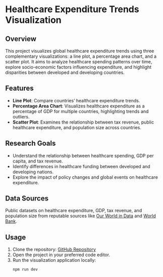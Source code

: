 # Healthcare Expenditure Trends Visualization

## Overview
This project visualizes global healthcare expenditure trends using three complementary visualizations: a line plot, a percentage area chart, and a scatter plot. It aims to analyze healthcare spending patterns over time, explore socio-economic factors influencing expenditure, and highlight disparities between developed and developing countries.

## Features
- **Line Plot**: Compare countries’ healthcare expenditure trends.
- **Percentage Area Chart**: Visualizes healthcare expenditure as a percentage of GDP for multiple countries, highlighting trends and outliers.
- **Scatter Plot**: Examines the relationship between tax revenue, public healthcare expenditure, and population size across countries.

## Research Goals
- Understand the relationship between healthcare spending, GDP per capita, and tax revenue.
- Identify differences in healthcare funding between developed and developing nations.
- Explore the impact of policy changes and global events on healthcare expenditure.

## Data Sources
Public datasets on healthcare expenditure, GDP, tax revenue, and population size from reputable sources like [Our World in Data](https://ourworldindata.org/) and [World Bank](https://data.worldbank.org/).

## Usage
1. Clone the repository: [GitHub Repository](https://github.com/xiranli007/ECS272-final-project.git)
2. Open the project in your preferred code editor.
3. Run the visualization application locally:
   ```bash
   npm run dev
